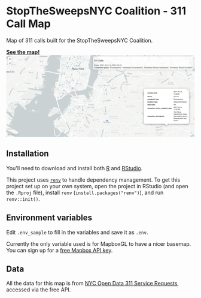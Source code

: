 # StopTheSweepsNYC Coalition - 311 Call Map

Map of 311 calls built for the StopTheSweepsNYC Coalition.

**[See the map!](https://austensen.github.io/stopthesweepsnyc/311-map.html)**
![screenshot of map](311-map-screenshot.png)

## Installation

You'll need to download and install both [R](https://cloud.r-project.org/) and [RStudio](https://rstudio.com/products/rstudio/download/#download).

This project uses [`renv`](https://rstudio.github.io/renv/articles/renv.html) to handle dependency management. To get this project set up on your own system, open the project in RStudio (and open the `.Rproj` file), install `renv` (`install.packages("renv")`), and run `renv::init()`. 


## Environment variables

Edit `.env_sample` to fill in the variables and save it as `.env`. 

Currently the only variable used is for MapboxGL to have a nicer basemap. You can sign up for a [free Mapbox API key](https://account.mapbox.com/auth/signup/).


## Data

All the data for this map is from [NYC Open Data 311 Service Requests](https://data.cityofnewyork.us/Social-Services/311-Service-Requests-from-2010-to-Present/erm2-nwe9), accessed via the free API.
